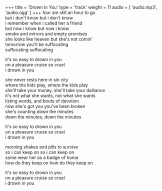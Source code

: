 +++
title = 'Drown in You'
type = 'track'
weight = 11
audio = [
    'audio.mp3',
    'audio.ogg'
]
+++
four am still an hour to go  
but i don't know but i don't know  
i remember when i called her a friend  
but now i know but now i know  
smoke and mirrors and empty promises  
she looks like heaven but she's not comin'  
tomorrow you'll be suffocating  
suffocating suffocating

it's so easy to drown in you  
on a pleasure cruise so cruel  
i drown in you

she never rests here in sin city  
where the kids play, where the kids play  
she'll take your money, she'll take your dalliance  
it's not what she wants, not what she wants  
listing words, and bouts of devotion  
now she's got you you've been broken  
she's counting down the minutes  
down the minutes, down the minutes

it's so easy to drown in you  
on a pleasure cruise so cruel  
i drown in you

morning shakes and pills to survive  
so i can keep on so i can keep on  
some wear her as a badge of honor  
how do they keep on how do they keep on

it's so easy to drown in you  
on a pleasure cruise so cruel  
i drown in you
